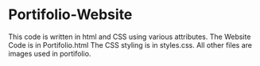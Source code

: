 # Portifolio-Website
This code is written in html and CSS using various attributes.
The Website Code is in Portifolio.html
The CSS styling is in styles.css.
All other files are images used in portifolio.
